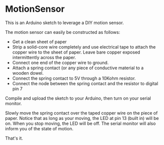 MotionSensor
============

This is an Arduino sketch to leverage a DIY motion sensor.

The motion sensor can easily be constructed as follows:

  * Get a clean sheet of paper
  * Strip a solid-core wire completely and use electrical tape
    to attach the copper wire to the sheet of paper. Leave 
    bare copper exposed intermittently across the paper.
  * Connect one end of the copper wire to ground.
  * Attach a spring contact (or any piece of conductive material
    to a wooden dowel.
  * Connect the spring contact to 5V through a 10Kohm resistor.
  * Connect the node between the spring contact and the resistor to
    digital pin 7

Compile and upload the sketch to your Arduino, then turn on your serial
monitor.

Slowly move the spring contact over the taped copper wire on the piece
of paper. Notice that as long as your moving, the LED at pin 13 (built in)
will be on. When you stop moving, the LED will be off. The serial monitor
will also inform you of the state of motion.

That's it.